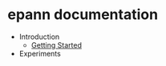 # epann documentation

* Introduction
    * [Getting Started](https://github.com/chadwcarlson/epann/blob/master/epann/docs/getting_started/01introduction.md)
* Experiments